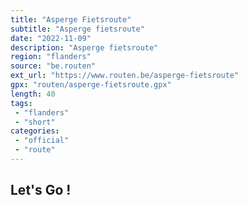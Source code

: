 ```yaml
---
title: "Asperge Fietsroute"
subtitle: "Asperge fietsroute"
date: "2022-11-09"
description: "Asperge fietsroute"
region: "flanders"
source: "be.routen"
ext_url: "https://www.routen.be/asperge-fietsroute"
gpx: "routen/asperge-fietsroute.gpx"
length: 40
tags:
 - "flanders"
 - "short"
categories:
 - "official"
 - "route"
---
```


## Let's Go ! 


